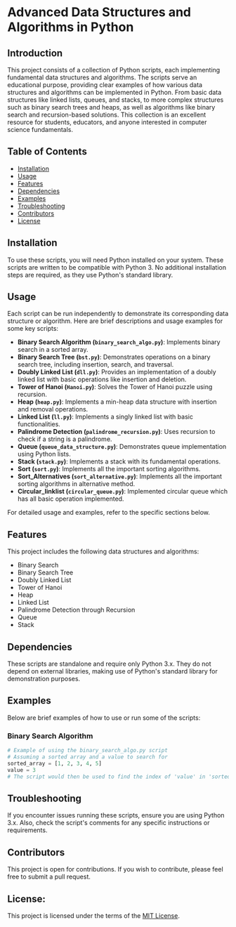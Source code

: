# Advanced Data Structures and Algorithms in Python

## Introduction
This project consists of a collection of Python scripts, each implementing fundamental data structures and algorithms. The scripts serve an educational purpose, providing clear examples of how various data structures and algorithms can be implemented in Python. From basic data structures like linked lists, queues, and stacks, to more complex structures such as binary search trees and heaps, as well as algorithms like binary search and recursion-based solutions. This collection is an excellent resource for students, educators, and anyone interested in computer science fundamentals.

## Table of Contents
- [Installation](#installation)
- [Usage](#usage)
- [Features](#features)
- [Dependencies](#dependencies)
- [Examples](#examples)
- [Troubleshooting](#troubleshooting)
- [Contributors](#contributors)
- [License](#license)

## Installation
To use these scripts, you will need Python installed on your system. These scripts are written to be compatible with Python 3. No additional installation steps are required, as they use Python's standard library.

## Usage
Each script can be run independently to demonstrate its corresponding data structure or algorithm. Here are brief descriptions and usage examples for some key scripts:

- **Binary Search Algorithm (`binary_search_algo.py`)**: Implements binary search in a sorted array.
- **Binary Search Tree (`bst.py`)**: Demonstrates operations on a binary search tree, including insertion, search, and traversal.
- **Doubly Linked List (`dll.py`)**: Provides an implementation of a doubly linked list with basic operations like insertion and deletion.
- **Tower of Hanoi (`Hanoi.py`)**: Solves the Tower of Hanoi puzzle using recursion.
- **Heap (`heap.py`)**: Implements a min-heap data structure with insertion and removal operations.
- **Linked List (`ll.py`)**: Implements a singly linked list with basic functionalities.
- **Palindrome Detection (`palindrome_recursion.py`)**: Uses recursion to check if a string is a palindrome.
- **Queue (`queue_data_structure.py`)**: Demonstrates queue implementation using Python lists.
- **Stack (`stack.py`)**: Implements a stack with its fundamental operations.
- **Sort (`sort.py`)**: Implements all the important sorting algorithms.
- **Sort_Alternatives (`sort_alternative.py`)**: Implements all the important sorting algorithms in alternative method.
- **Circular_linklist (`circular_queue.py`)**: Implemented circular queue which has all basic operation implemented.

For detailed usage and examples, refer to the specific sections below.

## Features
This project includes the following data structures and algorithms:
- Binary Search
- Binary Search Tree
- Doubly Linked List
- Tower of Hanoi
- Heap
- Linked List
- Palindrome Detection through Recursion
- Queue
- Stack

## Dependencies
These scripts are standalone and require only Python 3.x. They do not depend on external libraries, making use of Python's standard library for demonstration purposes.

## Examples
Below are brief examples of how to use or run some of the scripts:

### Binary Search Algorithm
```python
# Example of using the binary_search_algo.py script
# Assuming a sorted array and a value to search for
sorted_array = [1, 2, 3, 4, 5]
value = 3
# The script would then be used to find the index of 'value' in 'sorted_array'
````
## Troubleshooting
If you encounter issues running these scripts, ensure you are using Python 3.x. Also, check the script's comments for any specific instructions or requirements.

## Contributors
This project is open for contributions. If you wish to contribute, please feel free to submit a pull request.

## License:
This project is licensed under the terms of the [MIT License](LICENSE).